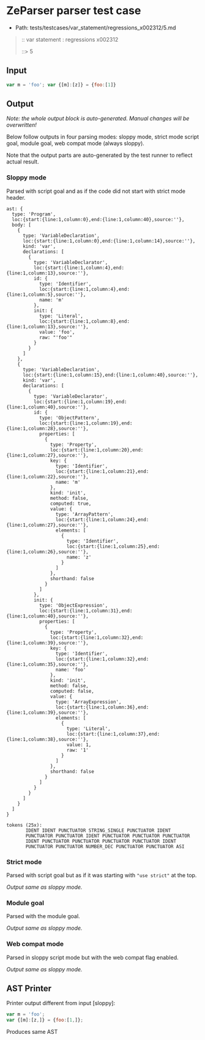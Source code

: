 # ZeParser parser test case

- Path: tests/testcases/var_statement/regressions_x002312/5.md

> :: var statement : regressions x002312
>
> ::> 5

## Input

`````js
var m = 'foo'; var {[m]:[z]} = {foo:[1]}
`````

## Output

_Note: the whole output block is auto-generated. Manual changes will be overwritten!_

Below follow outputs in four parsing modes: sloppy mode, strict mode script goal, module goal, web compat mode (always sloppy).

Note that the output parts are auto-generated by the test runner to reflect actual result.

### Sloppy mode

Parsed with script goal and as if the code did not start with strict mode header.

`````
ast: {
  type: 'Program',
  loc:{start:{line:1,column:0},end:{line:1,column:40},source:''},
  body: [
    {
      type: 'VariableDeclaration',
      loc:{start:{line:1,column:0},end:{line:1,column:14},source:''},
      kind: 'var',
      declarations: [
        {
          type: 'VariableDeclarator',
          loc:{start:{line:1,column:4},end:{line:1,column:13},source:''},
          id: {
            type: 'Identifier',
            loc:{start:{line:1,column:4},end:{line:1,column:5},source:''},
            name: 'm'
          },
          init: {
            type: 'Literal',
            loc:{start:{line:1,column:8},end:{line:1,column:13},source:''},
            value: 'foo',
            raw: "'foo'"
          }
        }
      ]
    },
    {
      type: 'VariableDeclaration',
      loc:{start:{line:1,column:15},end:{line:1,column:40},source:''},
      kind: 'var',
      declarations: [
        {
          type: 'VariableDeclarator',
          loc:{start:{line:1,column:19},end:{line:1,column:40},source:''},
          id: {
            type: 'ObjectPattern',
            loc:{start:{line:1,column:19},end:{line:1,column:28},source:''},
            properties: [
              {
                type: 'Property',
                loc:{start:{line:1,column:20},end:{line:1,column:27},source:''},
                key: {
                  type: 'Identifier',
                  loc:{start:{line:1,column:21},end:{line:1,column:22},source:''},
                  name: 'm'
                },
                kind: 'init',
                method: false,
                computed: true,
                value: {
                  type: 'ArrayPattern',
                  loc:{start:{line:1,column:24},end:{line:1,column:27},source:''},
                  elements: [
                    {
                      type: 'Identifier',
                      loc:{start:{line:1,column:25},end:{line:1,column:26},source:''},
                      name: 'z'
                    }
                  ]
                },
                shorthand: false
              }
            ]
          },
          init: {
            type: 'ObjectExpression',
            loc:{start:{line:1,column:31},end:{line:1,column:40},source:''},
            properties: [
              {
                type: 'Property',
                loc:{start:{line:1,column:32},end:{line:1,column:39},source:''},
                key: {
                  type: 'Identifier',
                  loc:{start:{line:1,column:32},end:{line:1,column:35},source:''},
                  name: 'foo'
                },
                kind: 'init',
                method: false,
                computed: false,
                value: {
                  type: 'ArrayExpression',
                  loc:{start:{line:1,column:36},end:{line:1,column:39},source:''},
                  elements: [
                    {
                      type: 'Literal',
                      loc:{start:{line:1,column:37},end:{line:1,column:38},source:''},
                      value: 1,
                      raw: '1'
                    }
                  ]
                },
                shorthand: false
              }
            ]
          }
        }
      ]
    }
  ]
}

tokens (25x):
       IDENT IDENT PUNCTUATOR STRING_SINGLE PUNCTUATOR IDENT
       PUNCTUATOR PUNCTUATOR IDENT PUNCTUATOR PUNCTUATOR PUNCTUATOR
       IDENT PUNCTUATOR PUNCTUATOR PUNCTUATOR PUNCTUATOR IDENT
       PUNCTUATOR PUNCTUATOR NUMBER_DEC PUNCTUATOR PUNCTUATOR ASI
`````

### Strict mode

Parsed with script goal but as if it was starting with `"use strict"` at the top.

_Output same as sloppy mode._

### Module goal

Parsed with the module goal.

_Output same as sloppy mode._

### Web compat mode

Parsed in sloppy script mode but with the web compat flag enabled.

_Output same as sloppy mode._

## AST Printer

Printer output different from input [sloppy]:

````js
var m = 'foo';
var {[m]:[z,]} = {foo:[1,]};
````

Produces same AST
